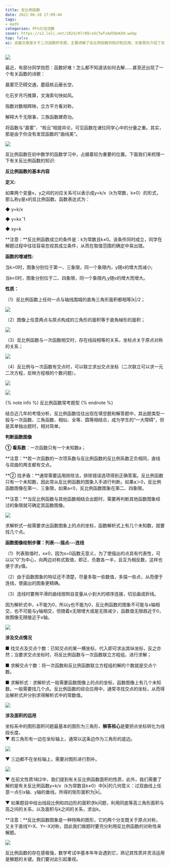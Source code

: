 ```yaml
---
title: 反比例函数
date: 2022-06-18 17:09:44
tags:
- math
categories: PFSの泡泡糖
cover: https://s2.loli.net/2024/07/09/xOiTwfvAd58eKXH.webp
top: false
ai: 这篇文章是关于二次函数的专题，主要讲解了反比例函数的知识和应用。文章首先介绍了反比例函数的定义、性质、增减性和图像，然后给出了一些判断函数图像的方法和技巧，包括看系数、找矛盾、求解析式等。文章接着讲解了涉及交点和面积的运用，如何联立方程组、求交点个数、利用对称性和面积公式等。文章最后给出了一个动态图，展示了反比例函数的曲线美。
---
```


![](https://pic3.zhimg.com/v2-e0cfa340ac97a90bb57444a17663524e_b.gif)

最近，有部分同学抱怨：函数好难！怎么都不知道该如何去解……甚至还出现了一个有关函数的诗歌：

晨雾茫茫碍交通，蘑菇核云蔽长空，

化石岁月巧推算，文海索句快如风。

指数对数相辉映，立方平方看对称，

解释大千无限事，三族函数建奇功。

将函数与“晨雾”、“核云”相提并论，可见函数在诸位同学心中的分量之重。其实，那是由于你没有发现函数的“曲线美”。

![](https://pic2.zhimg.com/v2-fb84a6edb1c2889fe9b97fd69f9eb3d1_b.gif)

反比例函数在初中数学的函数学习中，占据着较为重要的位置。下面我们来梳理一下有关反比例函数的知识:

**反比例函数的基本内容**

**定义:**

如果两个变量x，y之间的对应关系可以表示成y=k/x（k为常数，k≠0）的形式，那么称y是x的反比例函数。函数表达式为：

◆ y=k/x

◆ y=kxˉ1

◆ xy=k

**注意：**反比例函数成立的条件是：k为常数且k≠0。该条件同时成立，同学在解题过程中往往容易忽视其成立条件，从而在取值范围的确定中易出错。

**函数的增减性:**

当k>0时，图象分别位于第一、三象限，同一个象限内，y随x的增大而减小;

当k\<0时，图象分别位于二、四象限，同一个象限内,y随x的增大而增大。

**性质：**

（1）反比例函数上任何一点与轴线围城的直角三角形面积都相等|k|/2；

![](https://pic4.zhimg.com/v2-ca8af6978996aca3f81492519ef0650f_b.jpg)

（2）图像上任意两点与原点构成的三角形的面积等于直角梯形的面积；

![](https://pic3.zhimg.com/v2-a08f4dbd81f9fdf7e9d31c7c66863a22_b.jpg)

（3）反比例函数与一次函数相交时，存在线段相等的关系，坐标点关于原点对称的关系；

![](https://pic4.zhimg.com/v2-0e902a235a042bfaaedf0bb7a3137f7b_b.jpg)



（4）反比例与一次函数有交点时，可以联立求出交点坐标（二次联立可以求一元二次方程，反映方程根的个数问题）。

![](https://pic2.zhimg.com/v2-7d5844302a21d6171374a69695409031_b.jpg)

![](https://pic4.zhimg.com/v2-5f4567c8b52a189e89b467317bbbbf07_b.jpg)

{% note info %} 反比例函数常考题型 {% endnote %}

结合近几年的考情分析，反比例函数往往出现在填空题和解答题中，其出题类型一般与一次函数、三角函数、相似、全等、圆等相结合，成为学生的“一大障碍”，但是其单独出题时，相对简单。

**判断函数图像**

**① 看系数**：一次函数只有一个未知数a；

**注意：**若一次函数的一次项系数与反比例函数的反比例系数正负相同，直线与双曲的两支都有交点。

**② 找矛盾：**通常需要运用排除法，排除错误选项得到正确答案。反比例函数只有一个未知数，因此常从反比例函数的图象入手进行判断。如果a＞0，反比例函数图像在第一、三象限，如果a\<0，反比例函数图象在第二、四象限。

**注意：**当反比例函数与其他函数相结合出题时，需要再判断其他函数图象经过的象限就可确定其函数图像。

![](https://pic4.zhimg.com/v2-bcdf450f144a4f645f77de80a14b01c3_b.jpg)

求解析式一般需要求出函数图象上的点的坐标，函数解析式上有几个未知数，就要找几个点。

**函数图像绘制步骤：列表---描点---连线**

（1）列表取值时，x≠0，因为x=0函数无意义，为了使描出的点具有代表性，可以以“0”为中心，向两边对称式取值，即正、负数各一半，且互为相反数，这样也便于求y值。

（2）由于函数图象的特征还不清楚，尽量多取一些数值，多描一些点，从而便于连线，使画出的图象更精确。

（3）连线时要用平滑的曲线按照自变量从小到大的顺序连接，切忌画成折线。

因为解析式中，x不能为0，所以y也不能为0，反比例函数的图象不可能与x轴相交，也不可能与y轴相交，但随着x无限增大或是无限减少，函数值无限趋近于0，故图像无限接近于x轴。

![](https://pic3.zhimg.com/v2-281d4ff225f544d558a39bf469fd4c1e_b.jpg)

**涉及交点情况**

■ 找交点及交点个数：已知交点的某一横坐标，代入即可求出其纵坐标，反之亦然；当要求交点坐标时，将反比例函数与一次函数联立方程组，进行求解；

■ 求解交点个数：将一次函数和反比例函数联立方程组的解的个数就是交点个数。

■ 求解析式：求解析式一般需要函数图像上的点的坐标，函数图像上有几个未知数，一般需要找几个点。反比例函数的综合应用中，通常寻找交点的坐标，从而得出解析式并分别求得解析式中的常数值。

![](https://pic2.zhimg.com/v2-dc112263f581df577503aaa6d5811fe5_b.jpg)

**涉及面积的运用**

坐标系中的图形面积问题最基本的图形为三角形，**解答核心**是要把点坐标转化为线段长度。  
▼ 若三角形有一边在坐标轴上，通常以这条边作为三角形的底边。

![](https://pic3.zhimg.com/v2-7417b52445f2c3fe208d6e325c789682_b.jpg)

▼ 三边都不在坐标轴上，需要对图形进行割补。

![](https://pic2.zhimg.com/v2-b8e7e5ae0997e5b8dbef80272a1d1d55_b.jpg)

▼ 在前文性质1和2中，我们提到有关反比例函数面积的性质，此外，我们需要了解的是有关反比例函数y=k/x（k为常数且k≠0）中|k|的几何意义：过双曲线上任意一点引x轴、y轴的垂线，所得的矩形面积为|k|。

▼ 如果题目中给出线段比例和四边形的面积求k问题，利用同底等高三角形面积与高之间的关系，以及面积与k之间的关系，求出k。

**注意：**反比例函数图象是一种特殊的图形，它的两个分支既关于原点对称，又关于直线Y=X、Y=-X对称，因此我们做题时要充分利用反比例函数的对称性来解题。

![](https://pic3.zhimg.com/v2-f88e27e92cbcd50e5f4a703bbd3464e2_b.gif)

反比例函数的存在感极强，数学考试中基本年年会遇到它，熟记其性质并灵活运用是解题的关键。我们要对此引起重视。  
